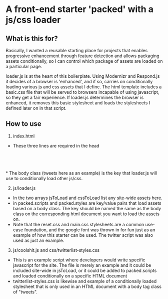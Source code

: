 # A front-end starter 'packed' with a js/css loader


## What is this for?

Basically, I wanted a reusable starting place for projects that enables progressive enhancement through feature detection
and allows packaging assets conditionally, so I can control which package of assets are loaded on a particular page.

loader.js is at the heart of this boilerplate. Using Modernizr and Respond.js it decides of a browser is 'enhanced', and if
so, carries on conditionally loading various js and css assets that I define. The html template includes a basic.css file that
will be served to browsers incapable of using javascript, so they get a fair experience. If loader.js determines the browser
is enhanced, it removes this basic stylesheet and loads the stylesheets I defined later on in that script.

## How to use

1. index.html
* These three lines are required in the head 
<code>
<link rel="stylesheet" href="css/basic.css" id="basic-css">
<script src="js/libs/common.js"></script>
<script src="js/loader.js"></script>
</code>
* The body class (tweets here as an example) is the key that loader.js will use to conditionally load other js/css.


2. js/loader.js
* In the two arrays jsToLoad and cssToLoad list any site-wide assets here.
* in packed.scripts and packed.styles are key/value pairs that load assets based on a body class. The key should be named
the same as the body class on the corresponding html document you want to load the assets on.
* Note that the reset.css and main.css stylesheets are a common use-case foundation, and the google font was thrown in for fun
just as an example of how this starter can be used. The twitter script was also used as just an example.

3. js/coolshit.js and css/twitterlist-styles.css
* This is an example script where developers would write specific javascript for the site. The file is merely an example and
it could be included site-wide in jsToLoad, or it could be added to packed.scripts and loaded conditionally on a specific HTML
document
* twitterlist-styles.css is likewise and example of a conditionally loaded stylesheet that is only used in an HTML document 
with a body tag class of "tweets".



